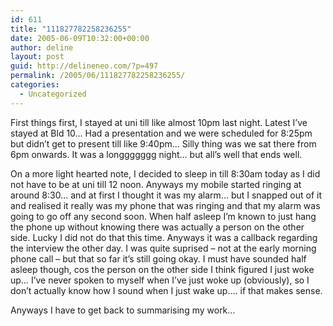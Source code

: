 ```yaml
---
id: 611
title: "111827782258236255"
date: 2005-06-09T10:32:00+00:00
author: deline
layout: post
guid: http://delineneo.com/?p=497
permalink: /2005/06/111827782258236255/
categories:
  - Uncategorized
---
```

First things first, I stayed at uni till like almost 10pm last night. Latest I&#8217;ve stayed at Bld 10&#8230; Had a presentation and we were scheduled for 8:25pm but didn&#8217;t get to present till like 9:40pm&#8230; Silly thing was we sat there from 6pm onwards. It was a longgggggg night&#8230; but all&#8217;s well that ends well.

On a more light hearted note, I decided to sleep in till 8:30am today as I did not have to be at uni till 12 noon. Anyways my mobile started ringing at around 8:30&#8230; and at first I thought it was my alarm&#8230; but I snapped out of it and realised it really was my phone that was ringing and that my alarm was going to go off any second soon. When half asleep I&#8217;m known to just hang the phone up without knowing there was actually a person on the other side. Lucky I did not do that this time. Anyways it was a callback regarding the interview the other day. I was quite suprised &#8211; not at the early morning phone call &#8211; but that so far it&#8217;s still going okay. I must have sounded half asleep though, cos the person on the other side I think figured I just woke up&#8230; I&#8217;ve never spoken to myself when I&#8217;ve just woke up (obviously), so I don&#8217;t actually know how I sound when I just wake up&#8230;. if that makes sense.

Anyways I have to get back to summarising my work&#8230;
